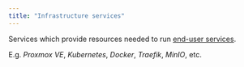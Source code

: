 ```yaml
---
title: "Infrastructure services"
---
```


Services which provide resources needed to run [end-user
services](/reference/services/end-user.md).

E.g. _Proxmox VE_, _Kubernetes_, _Docker_, _Traefik_, _MinIO_, etc.
